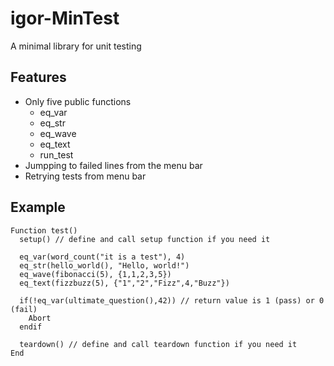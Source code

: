 # igor-MinTest
A minimal library for unit testing

## Features
 - Only five public functions
    - eq_var
    - eq_str
    - eq_wave
    - eq_text
    - run_test
 - Jumpping to failed lines from the menu bar
 - Retrying tests from menu bar
 
## Example 
```
Function test()
  setup() // define and call setup function if you need it 

  eq_var(word_count("it is a test"), 4)
  eq_str(hello_world(), "Hello, world!")
  eq_wave(fibonacci(5), {1,1,2,3,5})
  eq_text(fizzbuzz(5), {"1","2","Fizz",4,"Buzz"})
  
  if(!eq_var(ultimate_question(),42)) // return value is 1 (pass) or 0 (fail) 
    Abort
  endif
  
  teardown() // define and call teardown function if you need it 
End
```
